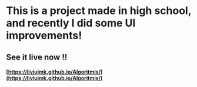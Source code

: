 # This is a project made in high school, and recently I did some UI improvements!

## See it live now !!

#### [https://liviujmk.github.io/Algoritmis/](https://liviujmk.github.io/Algoritmis/)
